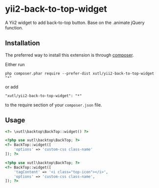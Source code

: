 # yii2-back-to-top-widget

A Yii2 widget to add back-to-top button. Base on the .animate jQuery function.

Installation
------------
The preferred way to install this extension is through [composer](http://getcomposer.org/download/).

Either run

```
php composer.phar require --prefer-dist xutl/yii2-back-to-top-widget "*"
```

or add

```
"xutl/yii2-back-to-top-widget": "*"
```

to the require section of your `composer.json` file.

Usage
------------
```php
<?= \xutl\backtop\BackTop::widget() ?>
```

```php
<?php use xutl\backtop\BackTop; ?>
<?= BackTop::widget([
    'options' => 'custom-css class-name'
]); ?>
```

```php
<?php use xutl\backtop\BackTop; ?>
<?= BackTop::widget([
    'tagContent' => '<i class="top-icon"></i>',
    'options' => 'custom-css class-name',
]); ?>
```